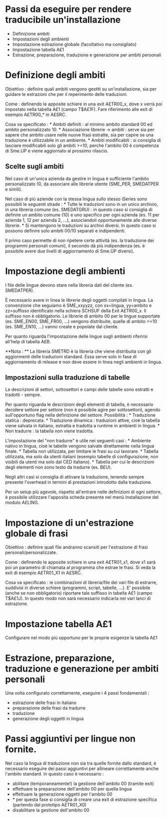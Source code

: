# Passi da eseguire per rendere traducibile un'installazione
- Definizione ambiti
- Impostazioni degli ambienti
- Impostazione estrazione globale (facoltativo ma consigliato)
- Impostazione tabella A£1
- Estrazione, preparazione, traduzione e generazione per ambiti personali

# Definizione degli ambiti

Obiettivo :  definire quali ambiti vengono gestiti su un'installazione, sia per guidare le estrazioni che per il reperimento delle traduzioni.

Come :  definendo le apposite schiere in una exit A£TR00_x, dove x verrà poi impostato nella tabella A£1 (campo T$A£1F). Fare riferimento alle exit di esempio A£TR00_\* in A£SRC.

Cosa va specificato : 
 \* Ambiti definiti :  al minimo ambito standard 00 ed ambito personalizzato 10.
 \* Associazione librerie -> ambiti :  serve sia per sapere che ambito usare nelle nuove frasi estratte, sia per capire se una traduzione è utilizzabile in un ambiente.
 \* Ambiti modificabili :  si consiglia di lasciare modificabili solo gli ambiti >=10, perchè l'ambito 00 è competenza di Sme.UP e viene aggiornato al prossimo rilascio.

## Scelte sugli ambiti

Nel caso di un'unica azienda da gestire in lingua è sufficiente l'ambito personalizzato 10, da associare alle librerie utente (SME_PER, SMEDATPER e simili).

Nel caso di più aziende con la stessa lingua sullo stesso iSeries sono possibili le seguenti strade : 
 \* Tutte le traduzioni sono in un unico archivio, in una libreria comune (es. SMEDATGRU) :  in questo caso si consiglia di definire un ambito comune (10) e uno specifico per ogni azienda (es. 11 per azienda 1, 12 per azienda 2, ...), associandoli opportunamente alle diverse librerie.
 \* Si mantengono le traduzioni su archivi diversi. In questo caso si possono definire solo ambiti 00/10 separati e indipendenti.

Il primo caso permette di non ripetere certe attività (es. la traduzione dei programmi personali comuni), il secondo dà più indipendenza (es. è possibile avere due livelli di aggiornamento di Sme.UP diversi).

# Impostazione degli ambienti

I file delle lingue devono stare nella libreria dati del cliente (es. SMEDATPER).

È necessario avere in linea le librerie degli oggetti compilati in lingua. La convenzione che seguiamo è SME_xxyyzz, con xx=lingua, yy=ambito e zz=suffisso identificato nella schiera SCHSUF della Exit A£TR00_x. Il suffisso non è obbligatorio. Le librerie di ambito 00 per le lingue supportate (es. SME_EN00, SME_FR00, ...) vengono distribuite, quelle di ambito >=10 (es. SME_EN10, ...) vanno create e popolate dal cliente.

Per quanto riguarda l'impostazione delle lingue sugli ambienti riferirsi all'help di tabella A£B.

**Nota : **
La libreria SMETRD è la libreria che viene distribuita con gli aggiormenti delle traduzioni standard. Essa serve solo in fase di aggiornamento di release e non deve essere in linea negli ambienti in lingua.

## Impostazioni sulla traduzione di tabelle

Le descrizioni di settori, sottosettori e campi delle tabelle sono estratti e tradotti - sempre.

Per quanto riguarda le descrizioni degli elementi di tabella, è necessario decidere settore per settore (non è possibile agire per sottosettori), agendo sull'opportuno flag nella definizione del settore. Possibilità : 
 \* Traduzione statica :  deprecata.
 \* Traduzione dinamica :  traduzioni attive, cioè la tabella viene salvata in italiano, estratta e tradotta a runtime in ambienti in lingua.
 \* Non tradurre :  la tabella non viene tradotta.

L'impostazione del "non tradurre" è utile nei seguenti casi : 
 \* Ambiente nativo in lingua, cioè le tabelle vengono salvate direttamente nella lingua finale.
 \* Tabella non utilizzata, per limitare le frasi su cui lavorare.
 \* Tabella utilizzata, ma solo da utenti italiani (esempio tabelle di configurazione, non visibili da utenti ma solo dal CED italiano).
 \* Tabella per cui le descrizioni degli elementi non sono testo da tradurre (es. B£U).

Negli altri casi si consiglia di attivare la traduzione, tenendo sempre presente l'overhead in termini di prestazioni introdotto dalla traduzione.

Per un setup più agevole, rispetto all'entrare nelle definizioni di ogni settore, è possibile utilizzare l'apposita scheda presente nel menù Installazione del modulo A£LING.

# Impostazione di un'estrazione globale di frasi

Obiettivo :  definire quali file andranno scansiti per l'estrazione di frasi personali/personalizzate.

Come :  definendo le apposite schiere in una exit A£TR01_x1, dove x1 sarà poi un parametro di chiamata al programma che estrae le frasi. Si veda la exit di esempio A£TR01_X1 in A£SRC.

Cosa va specificato :  le combinazioni di libreria/file dei vari file di estrarre, suddivisi in diverse schiere (programmi, script, tabelle, ...).
E' possibile (anche se non obbligatorio) riportare tale suffisso in tabella A£1 (campo T$A£1J). In questo modo non sarà necessario indicarla nei vari lanci di estrazione.

# Impostazione tabella A£1

Configurare nel modo più opportuno per le proprie esigenze la tabella A£1

# Estrazione, preparazione, traduzione e generazione per ambiti personali
Una volta configurato correttamente, eseguire i 4 passi fondamentali : 
-  estrazione delle frasi in italiano
-  preparazione delle frasi da tradurre
-  traduzione
-  generazione degli oggetti in lingua

# Passi aggiuntivi per lingue non fornite.
Nel caso la lingua di traduzione non sia tra quelle fornite dallo standard, è necessario eseguire dei passi aggiuntivi per allineare correttamente anche l'ambito standard.
In questo caso è necessario : 
-  abilitare (temporaneamente!) la gestione dell'ambito 00 (tramite exit)
-  effettuare la preparazione dell'ambito 00 per quella lingua
-  effettuare la generazione oggetti per l'ambito 00
- \* per questa fase si consiglia di creare una exit di estrazione specifica (partendo dal prototipo A£TR01_X0)
-  disabilitare la gestione dell'ambito 00
